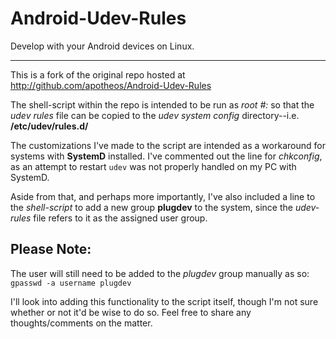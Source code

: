 Android-Udev-Rules
==================

Develop with your Android devices on Linux.

*************************************************
This is a fork of the original repo hosted at http://github.com/apotheos/Android-Udev-Rules

The shell-script within the repo is intended to be run as *root #:* so that the *udev rules* file can be copied to the *udev system config* directory--i.e. **/etc/udev/rules.d/**

The customizations I've made to the script are intended as a workaround for systems with **SystemD** installed.  I've commented out the line for *chkconfig*, as an attempt to restart `udev` was not properly handled on my PC with SystemD.

Aside from that, and perhaps more importantly, I've also included a line to the *shell-script* to add a new group **plugdev** to the system, since the *udev-rules* file refers to it as the assigned user group.

Please Note:
------------------
The user will still need to be added to the *plugdev* group manually as so:
`gpasswd -a username plugdev`

I'll look into adding this functionality to the script itself, though I'm not sure whether or not it'd be wise to do so.  Feel free to share any thoughts/comments on the matter.
